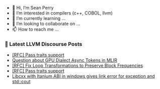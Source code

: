 - 👋 Hi, I’m Sean Perry
- 👀 I’m interested in compilers (c++, COBOL, llvm)
- 🌱 I’m currently learning ...
- 💞️ I’m looking to collaborate on ...
- 📫 How to reach me ...

<!---
s66perry/s66perry is a ✨ special ✨ repository because its `README.md` (this file) appears on your GitHub profile.
You can click the Preview link to take a look at your changes.
--->
### 📕 Latest LLVM Discourse Posts

<!-- DISCOURSE-LLVM:START -->
- [[RFC] Pass traits support](https://discourse.llvm.org/t/rfc-pass-traits-support/85842#post_2)
- [Question about GPU Dialect Async Tokens in MLIR](https://discourse.llvm.org/t/question-about-gpu-dialect-async-tokens-in-mlir/85827#post_3)
- [[RFC] Fix Loop Transformations to Preserve Block Frequencies](https://discourse.llvm.org/t/rfc-fix-loop-transformations-to-preserve-block-frequencies/85785#post_19)
- [[RFC] Pass traits support](https://discourse.llvm.org/t/rfc-pass-traits-support/85842#post_1)
- [Libcxx with Itanium ABI in windows gives link error for exception and std::cout](https://discourse.llvm.org/t/libcxx-with-itanium-abi-in-windows-gives-link-error-for-exception-and-std-cout/85841#post_1)
<!-- DISCOURSE-LLVM:END -->
